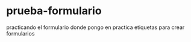 # prueba-formulario
practicando el formulario
donde pongo en practica etiquetas para crear formularios
